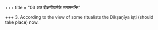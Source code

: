 +++
title = "03 अत्र दीक्षणीयामेके समामनन्ति"

+++
3. According to the view of some ritualists the Dikṣaṇīya işṭi (should take place) now.  


[^1]: Thus the ritual mentioned in X.3.8-X.4.7 should take place here.
